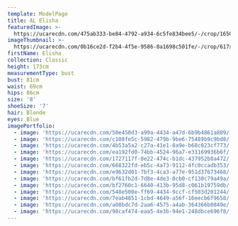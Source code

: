 ```yaml
---
template: ModelPage
title: AL Elisha
featuredImage: >-
  https://ucarecdn.com/475ab333-be84-4792-a934-6c5fe834bee5/-/crop/1650x1008/0,0/-/preview/
imageThumbnail: >-
  https://ucarecdn.com/0b16ce2d-f2b4-4f5e-9586-8a1698c501fe/-/crop/617x915/45,5/-/preview/
firstName: Elisha
collection: Classic
height: 173cm
measurementType: bust
bust: 81cm
waist: 69cm
hips: 86cm
size: '8'
shoeSize: '7'
hair: Blonde
eyes: Blue
imagePortfolio:
  - image: 'https://ucarecdn.com/50e450d3-a99a-4434-a47d-6b9b4861a809/'
  - image: 'https://ucarecdn.com/c108fe5c-5982-479b-9be6-75489b9c9bd8/'
  - image: 'https://ucarecdn.com/4b53a5a2-c27a-41e1-8a9e-b68c023cf773/'
  - image: 'https://ucarecdn.com/ea192fd0-74bb-4524-96a7-e31169936b6f/'
  - image: 'https://ucarecdn.com/1727117f-0e22-474c-b1dc-437952b8a472/'
  - image: 'https://ucarecdn.com/668322fd-eb5c-4a73-9112-4fc0ccadb353/'
  - image: 'https://ucarecdn.com/e9632d01-7bf3-4ca3-a77e-951d37673468/'
  - image: 'https://ucarecdn.com/bf61fb2d-7d8e-4de3-8cb0-cf130c79a49a/'
  - image: 'https://ucarecdn.com/bf2760c1-6640-413b-95d8-c061b19759db/'
  - image: 'https://ucarecdn.com/548e500e-ff69-4434-9ccf-cf503d201244/'
  - image: 'https://ucarecdn.com/7eab4851-1cbd-4649-a56f-16eecb6f9658/'
  - image: 'https://ucarecdn.com/a08bdc7d-2aa6-4575-a4ab-364366b0849e/'
  - image: 'https://ucarecdn.com/98caf474-eaa5-4e3b-94e1-248dbce696f8/'
---
```



